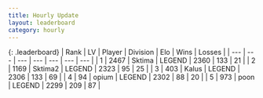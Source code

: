 ```yaml
---
title: Hourly Update
layout: leaderboard
category: hourly
---
```


{: .leaderboard}
| Rank | LV | Player | Division | Elo | Wins | Losses |
| --- | --- | --- | --- | --- | --- | --- |
| <span data-change="0">1</span> | 2467 | <span title="ID: 353063">Sktima</span> | LEGEND | <span data-change="0">2360</span> | <span data-change="0">133</span> | <span data-change="0">21</span> |
| <span data-change="0">2</span> | 1169 | <span title="ID: 402846">Sktima2</span> | LEGEND | <span data-change="0">2323</span> | <span data-change="0">95</span> | <span data-change="0">25</span> |
| <span data-change="1">3</span> | 403 | <span title="ID: 487157">Kalus</span> | LEGEND | <span data-change="0">2306</span> | <span data-change="0">133</span> | <span data-change="0">69</span> |
| <span data-change="1">4</span> | 94 | <span title="ID: 750033">opium</span> | LEGEND | <span data-change="0">2302</span> | <span data-change="0">88</span> | <span data-change="0">20</span> |
| <span data-change="-2">5</span> | 973 | <span title="ID: 540690">poon</span> | LEGEND | <span data-change="-20">2299</span> | <span data-change="1">209</span> | <span data-change="2">87</span> |